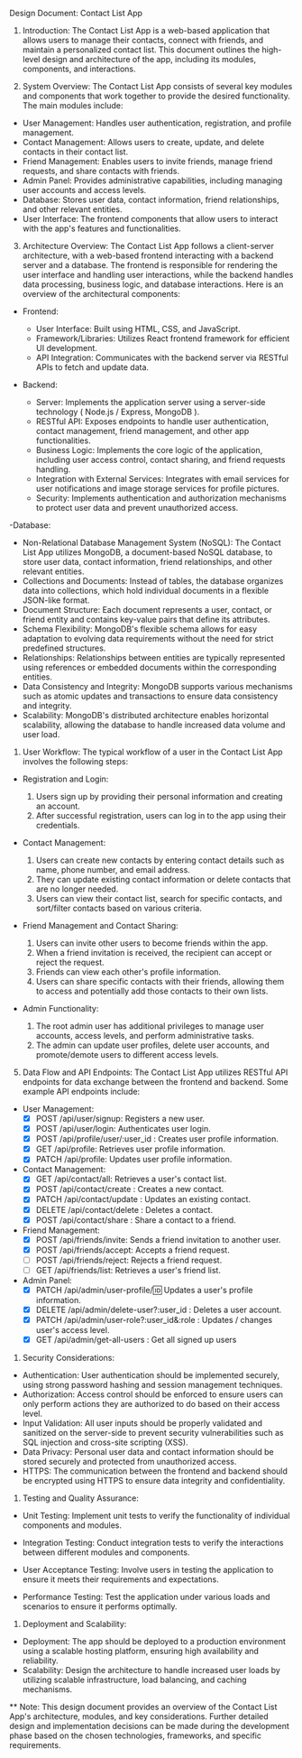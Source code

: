 Design Document: Contact List App

1. Introduction:
The Contact List App is a web-based application that allows users to manage their contacts, connect with friends, and maintain a personalized contact list. This document outlines the high-level design and architecture of the app, including its modules, components, and interactions.

2. System Overview:
The Contact List App consists of several key modules and components that work together to provide the desired functionality. The main modules include:

- User Management: Handles user authentication, registration, and profile management.
- Contact Management: Allows users to create, update, and delete contacts in their contact list.
- Friend Management: Enables users to invite friends, manage friend requests, and share contacts with friends.
- Admin Panel: Provides administrative capabilities, including managing user accounts and access levels.
- Database: Stores user data, contact information, friend relationships, and other relevant entities.
- User Interface: The frontend components that allow users to interact with the app's features and functionalities.

3. Architecture Overview:
The Contact List App follows a client-server architecture, with a web-based frontend interacting with a backend server and a database. The frontend is responsible for rendering the user interface and handling user interactions, while the backend handles data processing, business logic, and database interactions. Here is an overview of the architectural components:

- Frontend:
  - User Interface: Built using HTML, CSS, and JavaScript.
  - Framework/Libraries: Utilizes React frontend framework  for efficient UI development.
  - API Integration: Communicates with the backend server via RESTful APIs to fetch and update data.

- Backend:
  - Server: Implements the application server using a server-side technology ( Node.js / Express, MongoDB ).
  - RESTful API: Exposes endpoints to handle user authentication, contact management, friend management, and other app functionalities.
  - Business Logic: Implements the core logic of the application, including user access control, contact sharing, and friend requests handling.
  - Integration with External Services: Integrates with email services for user notifications and image storage services for profile pictures.
  - Security: Implements authentication and authorization mechanisms to protect user data and prevent unauthorized access.

-Database:
- Non-Relational Database Management System (NoSQL): The Contact List App utilizes MongoDB, a document-based NoSQL database, to store user data, contact information, friend relationships, and other relevant entities.
- Collections and Documents: Instead of tables, the database organizes data into collections, which hold individual documents in a flexible JSON-like format.
- Document Structure: Each document represents a user, contact, or friend entity and contains key-value pairs that define its attributes.
- Schema Flexibility: MongoDB's flexible schema allows for easy adaptation to evolving data requirements without the need for strict predefined structures.
- Relationships: Relationships between entities are typically represented using references or embedded documents within the corresponding entities.
- Data Consistency and Integrity: MongoDB supports various mechanisms such as atomic updates and transactions to ensure data consistency and integrity.
- Scalability: MongoDB's distributed architecture enables horizontal scalability, allowing the database to handle increased data volume and user load.
 
1. User Workflow:
The typical workflow of a user in the Contact List App involves the following steps:

- Registration and Login:
  1. Users sign up by providing their personal information and creating an account.
  2. After successful registration, users can log in to the app using their credentials.

- Contact Management:
  1. Users can create new contacts by entering contact details such as name, phone number, and email address.
  2. They can update existing contact information or delete contacts that are no longer needed.
  3. Users can view their contact list, search for specific contacts, and sort/filter contacts based on various criteria.

- Friend Management and Contact Sharing:
  1. Users can invite other users to become friends within the app.
  2. When a friend invitation is received, the recipient can accept or reject the request.
  3. Friends can view each other's profile information.
  4. Users can share specific contacts with their friends, allowing them to access and potentially add those contacts to their own lists.

- Admin Functionality:
  1. The root admin user has additional privileges to manage user accounts, access levels, and perform administrative tasks.
  2. The admin can update user profiles, delete user accounts, and promote/demote users to different access levels.

5. Data Flow and API Endpoints:
The Contact List App utilizes RESTful API endpoints for data exchange between the frontend and backend. Some example API endpoints include:

- User Management:
  - [X] POST /api/user/signup: Registers a new user.
  - [x] POST /api/user/login: Authenticates user login.
  - [x] POST /api/profile/user/:user_id : Creates user profile information.
  - [x] GET /api/profile: Retrieves user profile information.
  - [x] PATCH /api/profile: Updates user profile information.

- Contact Management:
  - [x] GET /api/contact/all: Retrieves a user's contact list.
  - [x] POST /api/contact/create : Creates a new contact.
  - [x] PATCH /api/contact/update : Updates an existing contact.
  - [x] DELETE /api/contact/delete : Deletes a contact.
  - [x] POST /api/contact/share : Share a contact to a friend.

- Friend Management:
  - [x] POST    /api/friends/invite: Sends a friend invitation to another user.
  - [x] POST    /api/friends/accept: Accepts a friend request.
  - [ ] POST    /api/friends/reject: Rejects a friend request.
  - [ ] GET     /api/friends/list: Retrieves a user's friend list.

- Admin Panel:
  - [x] PATCH   /api/admin/user-profile/:id: Updates a user's profile information.
  - [x] DELETE  /api/admin/delete-user?:user_id : Deletes a user account.
  - [x] PATCH   /api/admin/user-role?:user_id&:role  : Updates / changes user's access level.
  - [x] GET /api/admin/get-all-users : Get all signed up users

1. Security Considerations:
- Authentication: User authentication should be implemented securely, using strong password hashing and session management techniques.
- Authorization: Access control should be enforced to ensure users can only perform actions they are authorized to do based on their access level.
- Input Validation: All user inputs should be properly validated and sanitized on the server-side to prevent security vulnerabilities such as SQL injection and cross-site scripting (XSS).
- Data Privacy: Personal user data and contact information should be stored securely and protected from unauthorized access.
- HTTPS: The communication between the frontend and backend should be encrypted using HTTPS to ensure data integrity and confidentiality.

1. Testing and Quality Assurance:
- Unit Testing: Implement unit tests to verify the functionality of individual components and modules.
- Integration Testing: Conduct integration tests to verify the interactions between different modules and components.
- User Acceptance Testing: Involve users in testing the application to ensure it meets their requirements and expectations.

- Performance Testing: Test the application under various loads and scenarios to ensure it performs optimally.

1. Deployment and Scalability:
- Deployment: The app should be deployed to a production environment using a scalable hosting platform, ensuring high availability and reliability.
- Scalability: Design the architecture to handle increased user loads by utilizing scalable infrastructure, load balancing, and caching mechanisms.

** Note: This design document provides an overview of the Contact List App's architecture, modules, and key considerations. Further detailed design and implementation decisions can be made during the development phase based on the chosen technologies, frameworks, and specific requirements.